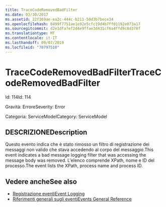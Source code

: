 ```yaml
---
title: TraceCodeRemovedBadFilter
ms.date: 03/30/2017
ms.assetid: 22f169ae-ea2c-444c-b211-50d3b7bece34
ms.openlocfilehash: 0499f7751ae1e92e5cfc19d4b7ff01192e073a17
ms.sourcegitcommit: d2e1dfa7ef2d4e9ffae3d431cf6a4ffd9c8d378f
ms.translationtype: MT
ms.contentlocale: it-IT
ms.lasthandoff: 09/07/2019
ms.locfileid: "70797510"
---
```

# <a name="tracecoderemovedbadfilter"></a><span data-ttu-id="5a52c-102">TraceCodeRemovedBadFilter</span><span class="sxs-lookup"><span data-stu-id="5a52c-102">TraceCodeRemovedBadFilter</span></span>
<span data-ttu-id="5a52c-103">Id: 114</span><span class="sxs-lookup"><span data-stu-id="5a52c-103">Id: 114</span></span>  
  
 <span data-ttu-id="5a52c-104">Gravità: Errore</span><span class="sxs-lookup"><span data-stu-id="5a52c-104">Severity: Error</span></span>  
  
 <span data-ttu-id="5a52c-105">Categoria: ServiceModel</span><span class="sxs-lookup"><span data-stu-id="5a52c-105">Category: ServiceModel</span></span>  
  
## <a name="description"></a><span data-ttu-id="5a52c-106">DESCRIZIONE</span><span class="sxs-lookup"><span data-stu-id="5a52c-106">Description</span></span>  
 <span data-ttu-id="5a52c-107">Questo evento indica che è stato rimosso un filtro di registrazione dei messaggi non valido che stava accedendo al corpo del messaggio.</span><span class="sxs-lookup"><span data-stu-id="5a52c-107">This event indicates a bad message logging filter that was accessing the message body was removed.</span></span> <span data-ttu-id="5a52c-108">L'elenco comprende XPath, nome e ID del processo.</span><span class="sxs-lookup"><span data-stu-id="5a52c-108">The event lists the XPath, process name and process ID.</span></span>  
  
## <a name="see-also"></a><span data-ttu-id="5a52c-109">Vedere anche</span><span class="sxs-lookup"><span data-stu-id="5a52c-109">See also</span></span>

- [<span data-ttu-id="5a52c-110">Registrazione eventi</span><span class="sxs-lookup"><span data-stu-id="5a52c-110">Event Logging</span></span>](index.md)
- [<span data-ttu-id="5a52c-111">Riferimenti generali sugli eventi</span><span class="sxs-lookup"><span data-stu-id="5a52c-111">Events General Reference</span></span>](events-general-reference.md)
